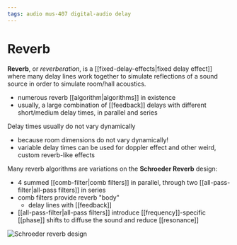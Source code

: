 ```yaml
---
tags: audio mus-407 digital-audio delay
---
```


# Reverb

**Reverb**, or _reverberation_, is a [[fixed-delay-effects|fixed delay effect]] where many delay lines work together to simulate reflections of a sound source in order to simulate room/hall acoustics.

- numerous reverb [[algorithm|algorithms]] in existence
- usually, a large combination of [[feedback]] delays with different short/medium delay times, in parallel and series

Delay times usually do not vary dynamically

- because room dimensions do not vary dynamically!
- variable delay times can be used for doppler effect and other weird, custom reverb-like effects

Many reverb algorithms are variations on the **Schroeder Reverb** design:

- 4 summed [[comb-filter|comb filters]] in parallel, through two [[all-pass-filter|all-pass filters]] in series
- comb filters provide reverb "body"
  - delay lines with [[feedback]]
- [[all-pass-filter|all-pass filters]] introduce [[frequency]]-specific [[phase]] shifts to diffuse the sound and reduce [[resonance]]

![Schroeder reverb design](../attachments/schroeder-reverb-design.png)
